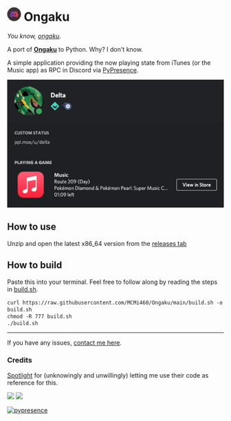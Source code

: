# ![icon](/images/AppIcon.iconset/icon_32x32.png?raw=true) Ongaku
_You know, [ongaku](https://jisho.org/word/%E9%9F%B3%E6%A5%BD)._

A port of **[Ongaku](https://github.com/spotlightishere/Ongaku)** to Python. Why? I don't know.

A simple application providing the now playing state from iTunes (or the Music app) as RPC in Discord via [PyPresence](https://github.com/qwertyquerty/pypresence).

![screenshot_1](/images/screenshot1.png?raw=true)

## How to use
Unzip and open the latest x86_64 version from the [releases tab](https://github.com/MCMi460/Ongaku/releases)
## How to build
Paste this into your terminal. Feel free to follow along by reading the steps in [build.sh](https://raw.githubusercontent.com/MCMi460/Ongaku/main/build.sh).
```
curl https://raw.githubusercontent.com/MCMi460/Ongaku/main/build.sh -o build.sh
chmod -R 777 build.sh
./build.sh
```
---
If you have any issues, [contact me here](https://mi460.dev/bugs).

### Credits
[Spotlight](https://github.com/spotlightishere) for (unknowingly and unwillingly) letting me use their code as reference for this.

<a href="https://mi460.dev/github"><img src="https://img.shields.io/static/v1?label=MCMi460&amp;message=Github&amp;color=c331d4"></a>
<a href="https://mi460.dev/discord"><img src="https://discordapp.com/api/guilds/699728181841887363/embed.png"></a>

[![pypresence](https://img.shields.io/badge/using-pypresence-00bb88.svg?style=for-the-badge&logo=discord&logoWidth=20)](https://github.com/qwertyquerty/pypresence)

<!--- You found an easter egg! Here's a cookie UwU :totallyrealcookie.png: -->
